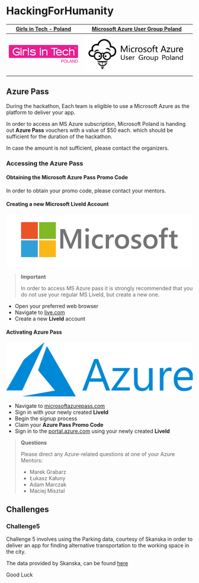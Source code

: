 # HackingForHumanity

|[Girls in Tech - Poland](https://poland.girlsintech.org/) |[Microsoft Azure User Group Poland](https://www.facebook.com/groups/azureugpl/) |
|-|-|
![gitpl](./img/girls-in-tech-poland.png) | ![maugp](./img/maugp.png)

## Azure Pass

During the hackathon, Each team is eligible to use a Microsoft Azure as the platform to deliver your app.

In order to access an MS Azure subscription, Microsoft Poland is handing out **Azure Pass** vouchers with a value of $50 each. which should be sufficient for the duration of the hackathon.

In case the amount is not sufficient, please contact the organizers.

### Accessing the Azure Pass

#### Obtaining the Microsoft Azure Pass Promo Code

In order to obtain your promo code, please contact your mentors.

#### Creating a new Microsoft LiveId Account

![ms-logo](./img/microsoft.png)

> **Important**
>
> In order to access MS Azure pass it is strongly recommended that you do not use your regular MS LiveId, but create a new one.

- Open your preferred web browser 
- Navigate to [live.com](https://www.live.com)
- Create a new **LiveId** account

#### Activating Azure Pass

![azure-logo](./img/azure.png)

- Navigate to [microsoftazurepass.com](https://www.microsoftazurepass.com)
- Sign in with your newly created **LiveId**
- Begin the signup process
- Claim your **Azure Pass Promo Code**
- Sign in to the [portal.azure.com](https://portal.azure.com) using your newly created **LiveId**

> **Questions**
>
> Please direct any Azure-related questions at one of your Azure Mentors:
>
> - Marek Grabarz
> - Łukasz Kałuny
> - Adam Marczak
> - Maciej Misztal

## Challenges

### Challenge5

Challenge 5 involves using the Parking data, courtesy of Skanska in order to deliver an app for finding alternative transportation to the working space in the city.

The data provided by Skanska, can be found [here](https://github.com/Girls-in-Tech-Poland/HackingForHumanity/tree/master/data/skanska)


Good Luck